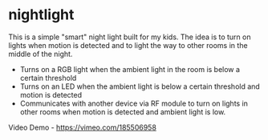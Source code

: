 # nightlight
This is a simple "smart" night light built for my kids. The idea is to turn on lights when motion is detected and to light the way to other rooms in the middle of the night. 

* Turns on a RGB light when the ambient light in the room is below a certain threshold 
* Turns on an LED when the ambient light is below a certain threshold and motion is detected
* Communicates with another device via RF module to turn on lights in other rooms when motion is detected and ambient light is low. 

Video Demo - https://vimeo.com/185506958
